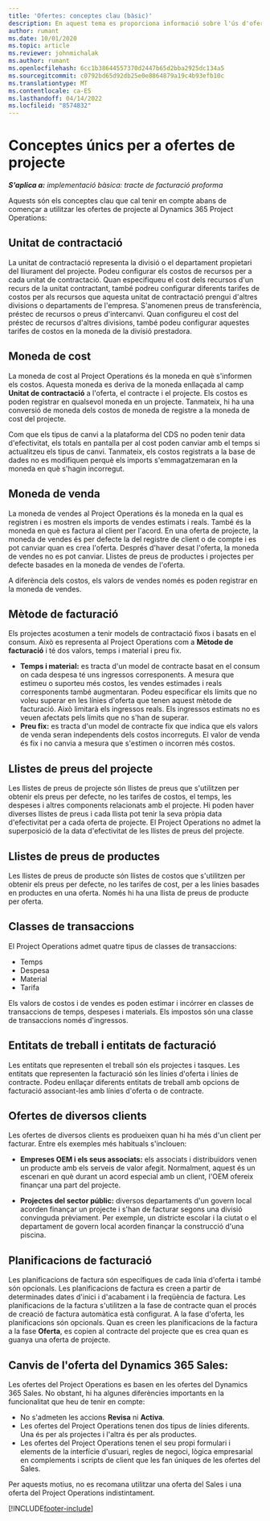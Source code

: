 ```yaml
---
title: 'Ofertes: conceptes clau (bàsic)'
description: En aquest tema es proporciona informació sobre l'ús d'ofertes de projectes al Project Operations.
author: rumant
ms.date: 10/01/2020
ms.topic: article
ms.reviewer: johnmichalak
ms.author: rumant
ms.openlocfilehash: 6cc1b38644557370d2447b65d2bba2925dc134a5
ms.sourcegitcommit: c0792bd65d92db25e0e8864879a19c4b93efb10c
ms.translationtype: MT
ms.contentlocale: ca-ES
ms.lasthandoff: 04/14/2022
ms.locfileid: "8574832"
---
```

# <a name="concepts-unique-to-project-quotes"></a>Conceptes únics per a ofertes de projecte

_**S'aplica a:** implementació bàsica: tracte de facturació proforma_


Aquests són els conceptes clau que cal tenir en compte abans de començar a utilitzar les ofertes de projecte al Dynamics 365 Project Operations:

## <a name="contracting-unit"></a>Unitat de contractació

La unitat de contractació representa la divisió o el departament propietari del lliurament del projecte. Podeu configurar els costos de recursos per a cada unitat de contractació. Quan especifiqueu el cost dels recursos d'un recurs de la unitat contractant, també podreu configurar diferents tarifes de costos per als recursos que aquesta unitat de contractació prengui d'altres divisions o departaments de l'empresa. S'anomenen preus de transferència, préstec de recursos o preus d'intercanvi. Quan configureu el cost del préstec de recursos d'altres divisions, també podeu configurar aquestes tarifes de costos en la moneda de la divisió prestadora.

## <a name="cost-currency"></a>Moneda de cost

La moneda de cost al Project Operations és la moneda en què s'informen els costos. Aquesta moneda es deriva de la moneda enllaçada al camp **Unitat de contractació** a l'oferta, el contracte i el projecte. Els costos es poden registrar en qualsevol moneda en un projecte. Tanmateix, hi ha una conversió de moneda dels costos de moneda de registre a la moneda de cost del projecte.

Com que els tipus de canvi a la plataforma del CDS no poden tenir data d'efectivitat, els totals en pantalla per al cost poden canviar amb el temps si actualitzeu els tipus de canvi. Tanmateix, els costos registrats a la base de dades no es modifiquen perquè els imports s'emmagatzemaran en la moneda en què s'hagin incorregut.

## <a name="sales-currency"></a>Moneda de venda

La moneda de vendes al Project Operations és la moneda en la qual es registren i es mostren els imports de vendes estimats i reals. També és la moneda en què es factura al client per l'acord. En una oferta de projecte, la moneda de vendes és per defecte la del registre de client o de compte i es pot canviar quan es crea l'oferta. Després d'haver desat l'oferta, la moneda de vendes no es pot canviar. Llistes de preus de productes i projectes per defecte basades en la moneda de vendes de l'oferta.

A diferència dels costos, els valors de vendes només es poden registrar en la moneda de vendes.

## <a name="billing-method"></a>Mètode de facturació

Els projectes acostumen a tenir models de contractació fixos i basats en el consum. Això es representa al Project Operations com a **Mètode de facturació** i té dos valors, temps i material i preu fix.

- **Temps i material:** es tracta d'un model de contracte basat en el consum on cada despesa té uns ingressos corresponents. A mesura que estimeu o suporteu més costos, les vendes estimades i reals corresponents també augmentaran. Podeu especificar els límits que no voleu superar en les línies d'oferta que tenen aquest mètode de facturació. Això limitarà els ingressos reals. Els ingressos estimats no es veuen afectats pels límits que no s'han de superar.
- **Preu fix:** es tracta d'un model de contracte fix que indica que els valors de venda seran independents dels costos incorreguts. El valor de venda és fix i no canvia a mesura que s'estimen o incorren més costos.

## <a name="project-price-lists"></a>Llistes de preus del projecte

Les llistes de preus de projecte són llistes de preus que s'utilitzen per obtenir els preus per defecte, no les tarifes de costos, el temps, les despeses i altres components relacionats amb el projecte. Hi poden haver diverses llistes de preus i cada llista pot tenir la seva pròpia data d'efectivitat per a cada oferta de projecte. El Project Operations no admet la superposició de la data d'efectivitat de les llistes de preus del projecte.

## <a name="product-price-lists"></a>Llistes de preus de productes

Les llistes de preus de producte són llistes de costos que s'utilitzen per obtenir els preus per defecte, no les tarifes de cost, per a les línies basades en productes en una oferta. Només hi ha una llista de preus de producte per oferta.

## <a name="transaction-classes"></a>Classes de transaccions

El Project Operations admet quatre tipus de classes de transaccions:

- Temps
- Despesa
- Material
- Tarifa

Els valors de costos i de vendes es poden estimar i incórrer en classes de transaccions de temps, despeses i materials. Els impostos són una classe de transaccions només d'ingressos.

## <a name="work-entities-and-billing-entities"></a>Entitats de treball i entitats de facturació

Les entitats que representen el treball són els projectes i tasques. Les entitats que representen la facturació són les línies d'oferta i línies de contracte. Podeu enllaçar diferents entitats de treball amb opcions de facturació associant-les amb línies d'oferta o de contracte.

## <a name="multi-customer-deals"></a>Ofertes de diversos clients

Les ofertes de diversos clients es produeixen quan hi ha més d'un client per facturar. Entre els exemples més habituals s'inclouen:

- **Empreses OEM i els seus associats:** els associats i distribuïdors venen un producte amb els serveis de valor afegit. Normalment, aquest és un escenari en què durant un acord especial amb un client, l'OEM ofereix finançar una part del projecte. 

- **Projectes del sector públic:** diversos departaments d'un govern local acorden finançar un projecte i s'han de facturar segons una divisió convinguda prèviament. Per exemple, un districte escolar i la ciutat o el departament de govern local acorden finançar la construcció d'una piscina.

## <a name="invoice-schedules"></a>Planificacions de facturació

Les planificacions de factura són específiques de cada línia d'oferta i també són opcionals. Les planificacions de factura es creen a partir de determinades dates d'inici i d'acabament i la freqüència de factura. Les planificacions de la factura s'utilitzen a la fase de contracte quan el procés de creació de factura automàtica està configurat. A la fase d'oferta, les planificacions són opcionals. Quan es creen les planificacions de la factura a la fase **Oferta**, es copien al contracte del projecte que es crea quan es guanya una oferta de projecte.

## <a name="changes-from-dynamics-365-sales-quote"></a>Canvis de l'oferta del Dynamics 365 Sales:

Les ofertes del Project Operations es basen en les ofertes del Dynamics 365 Sales. No obstant, hi ha algunes diferències importants en la funcionalitat que heu de tenir en compte:

- No s'admeten les accions **Revisa** ni **Activa**.
- Les ofertes del Project Operations tenen dos tipus de línies diferents. Una és per als projectes i l'altra és per als productes.
- Les ofertes del Project Operations tenen el seu propi formulari i elements de la interfície d'usuari, regles de negoci, lògica empresarial en complements i scripts de client que les fan úniques de les ofertes del Sales.

Per aquests motius, no es recomana utilitzar una oferta del Sales i una oferta del Project Operations indistintament.


[!INCLUDE[footer-include](../../includes/footer-banner.md)]
